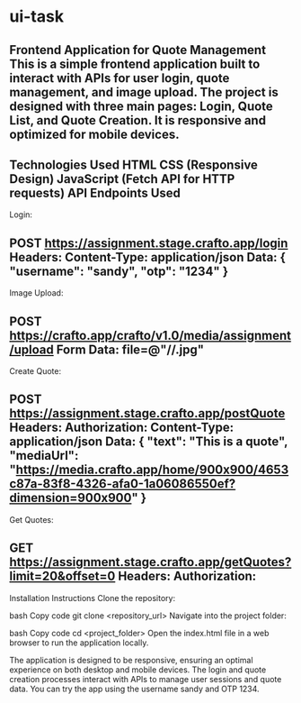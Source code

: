 # ui-task

Frontend Application for Quote Management
This is a simple frontend application built to interact with APIs for user login, quote management, and image upload. The project is designed with three main pages: Login, Quote List, and Quote Creation. It is responsive and optimized for mobile devices.
--------------------------
Technologies Used
HTML
CSS (Responsive Design)
JavaScript (Fetch API for HTTP requests)
API Endpoints Used
-----------------------------
Login:

POST https://assignment.stage.crafto.app/login
Headers: Content-Type: application/json
Data: { "username": "sandy", "otp": "1234" }
-----------------------------------------

Image Upload:

POST https://crafto.app/crafto/v1.0/media/assignment/upload
Form Data: file=@"/<PATH>/<NAME>.jpg"
----------------------------------------------

Create Quote:

POST https://assignment.stage.crafto.app/postQuote
Headers:
Authorization: <TOKEN>
Content-Type: application/json
Data: { "text": "This is a quote", "mediaUrl": "https://media.crafto.app/home/900x900/4653c87a-83f8-4326-afa0-1a06086550ef?dimension=900x900" }
------------------------------------------------------------------------------------
Get Quotes:

GET https://assignment.stage.crafto.app/getQuotes?limit=20&offset=0
Headers: Authorization: <TOKEN>
--------------------------------------------------------
Installation Instructions
Clone the repository:

bash
Copy code
git clone <repository_url>
Navigate into the project folder:

bash
Copy code
cd <project_folder>
Open the index.html file in a web browser to run the application locally.

The application is designed to be responsive, ensuring an optimal experience on both desktop and mobile devices.
The login and quote creation processes interact with APIs to manage user sessions and quote data.
You can try the app using the username sandy and OTP 1234.







